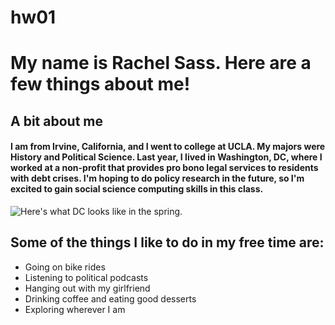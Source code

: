# hw01

# My name is **Rachel Sass**. Here are a few things about me!

## A bit about me

#### I am from Irvine, California, and I went to college at UCLA. My majors were History and Political Science. Last year, I lived in Washington, DC, where I worked at a non-profit that provides pro bono legal services to residents with debt crises. I'm hoping to do policy research in the future, so I'm excited to gain social science computing skills in this class. 

![Here's what DC looks like in the spring.](https://www.jetsetter.com/wp-content/uploads/sites/7/2019/03/GettyImages-862363024-960x480.jpg)

## Some of the things I like to do in my free time are:

* Going on bike rides
* Listening to political podcasts
* Hanging out with my girlfriend
* Drinking coffee and eating good desserts
* Exploring wherever I am